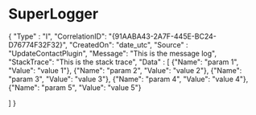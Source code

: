 # SuperLogger

{
  "Type" : "I",
  "CorrelationID": "{91AABA43-2A7F-445E-BC24-D76774F32F32}",
  "CreatedOn": "date_utc",
  "Source" : "UpdateContactPlugin",
  "Message": "This is the message log",
  "StackTrace": "This is the stack trace",
  "Data" : [
     {"Name": "param 1", "Value": "value 1"},
     {"Name": "param 2", "Value": "value 2"},
     {"Name": "param 3", "Value": "value 3"},
     {"Name": "param 4", "Value": "value 4"},
     {"Name": "param 5", "Value": "value 5"}

  ]
}
